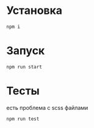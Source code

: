 # Установка

```
npm i
```


# Запуск

```
npm run start
```

# Тесты

есть проблема с scss файлами

```
npm run test
```
